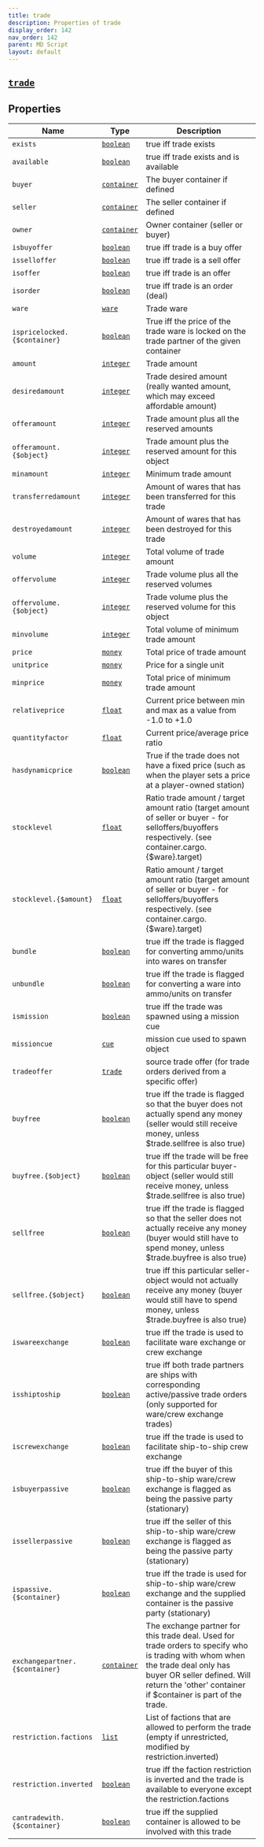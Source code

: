 ```yaml
---
title: trade
description: Properties of trade
display_order: 142
nav_order: 142
parent: MD Script
layout: default
---
```


##  [`trade`](./trade.html) 


## Properties

| Name | Type | Description |
|------|------|-------------|
| `exists` | [`boolean`](./boolean.html) | true iff trade exists |
| `available` | [`boolean`](./boolean.html) | true iff trade exists and is available |
| `buyer` | [`container`](./container.html) | The buyer container if defined |
| `seller` | [`container`](./container.html) | The seller container if defined |
| `owner` | [`container`](./container.html) | Owner container (seller or buyer) |
| `isbuyoffer` | [`boolean`](./boolean.html) | true iff trade is a buy offer |
| `isselloffer` | [`boolean`](./boolean.html) | true iff trade is a sell offer |
| `isoffer` | [`boolean`](./boolean.html) | true iff trade is an offer |
| `isorder` | [`boolean`](./boolean.html) | true iff trade is an order (deal) |
| `ware` | [`ware`](./ware.html) | Trade ware |
| `ispricelocked.{$container}` | [`boolean`](./boolean.html) | True iff the price of the trade ware is locked on the trade partner of the given container |
| `amount` | [`integer`](./integer.html) | Trade amount |
| `desiredamount` | [`integer`](./integer.html) | Trade desired amount (really wanted amount, which may exceed affordable amount) |
| `offeramount` | [`integer`](./integer.html) | Trade amount plus all the reserved amounts |
| `offeramount.{$object}` | [`integer`](./integer.html) | Trade amount plus the reserved amount for this object |
| `minamount` | [`integer`](./integer.html) | Minimum trade amount |
| `transferredamount` | [`integer`](./integer.html) | Amount of wares that has been transferred for this trade |
| `destroyedamount` | [`integer`](./integer.html) | Amount of wares that has been destroyed for this trade |
| `volume` | [`integer`](./integer.html) | Total volume of trade amount |
| `offervolume` | [`integer`](./integer.html) | Trade volume plus all the reserved volumes |
| `offervolume.{$object}` | [`integer`](./integer.html) | Trade volume plus the reserved volume for this object |
| `minvolume` | [`integer`](./integer.html) | Total volume of minimum trade amount |
| `price` | [`money`](./money.html) | Total price of trade amount |
| `unitprice` | [`money`](./money.html) | Price for a single unit |
| `minprice` | [`money`](./money.html) | Total price of minimum trade amount |
| `relativeprice` | [`float`](./float.html) | Current price between min and max as a value from -1.0 to +1.0 |
| `quantityfactor` | [`float`](./float.html) | Current price/average price ratio |
| `hasdynamicprice` | [`boolean`](./boolean.html) | True if the trade does not have a fixed price (such as when the player sets a price at a player-owned station) |
| `stocklevel` | [`float`](./float.html) | Ratio trade amount / target amount ratio (target amount of seller or buyer - for selloffers/buyoffers respectively. (see container.cargo.{$ware}.target) |
| `stocklevel.{$amount}` | [`float`](./float.html) | Ratio amount / target amount ratio (target amount of seller or buyer - for selloffers/buyoffers respectively. (see container.cargo.{$ware}.target) |
| `bundle` | [`boolean`](./boolean.html) | true iff the trade is flagged for converting ammo/units into wares on transfer |
| `unbundle` | [`boolean`](./boolean.html) | true iff the trade is flagged for converting a ware into ammo/units on transfer |
| `ismission` | [`boolean`](./boolean.html) | true iff the trade was spawned using a mission cue |
| `missioncue` | [`cue`](./cue.html) | mission cue used to spawn object |
| `tradeoffer` | [`trade`](./trade.html) | source trade offer (for trade orders derived from a specific offer) |
| `buyfree` | [`boolean`](./boolean.html) | true iff the trade is flagged so that the buyer does not actually spend any money (seller would still receive money, unless $trade.sellfree is also true) |
| `buyfree.{$object}` | [`boolean`](./boolean.html) | true iff the trade will be free for this particular buyer-object (seller would still receive money, unless $trade.sellfree is also true) |
| `sellfree` | [`boolean`](./boolean.html) | true iff the trade is flagged so that the seller does not actually receive any money (buyer would still have to spend money, unless $trade.buyfree is also true) |
| `sellfree.{$object}` | [`boolean`](./boolean.html) | true iff this particular seller-object would not actually receive any money (buyer would still have to spend money, unless $trade.buyfree is also true) |
| `iswareexchange` | [`boolean`](./boolean.html) | true iff the trade is used to facilitate ware exchange or crew exchange |
| `isshiptoship` | [`boolean`](./boolean.html) | true iff both trade partners are ships with corresponding active/passive trade orders (only supported for ware/crew exchange trades) |
| `iscrewexchange` | [`boolean`](./boolean.html) | true iff the trade is used to facilitate ship-to-ship crew exchange |
| `isbuyerpassive` | [`boolean`](./boolean.html) | true iff the buyer of this ship-to-ship ware/crew exchange is flagged as being the passive party (stationary) |
| `issellerpassive` | [`boolean`](./boolean.html) | true iff the seller of this ship-to-ship ware/crew exchange is flagged as being the passive party (stationary) |
| `ispassive.{$container}` | [`boolean`](./boolean.html) | true iff the trade is used for ship-to-ship ware/crew exchange and the supplied container is the passive party (stationary) |
| `exchangepartner.{$container}` | [`container`](./container.html) | The exchange partner for this trade deal. Used for trade orders to specify who is trading with whom when the trade deal only has buyer OR seller defined. Will return the 'other' container if $container is part of the trade. |
| `restriction.factions` | [`list`](./list.html) | List of factions that are allowed to perform the trade (empty if unrestricted, modified by restriction.inverted) |
| `restriction.inverted` | [`boolean`](./boolean.html) | true iff the faction restriction is inverted and the trade is available to everyone except the restriction.factions |
| `cantradewith.{$container}` | [`boolean`](./boolean.html) | true iff the supplied container is allowed to be involved with this trade |



